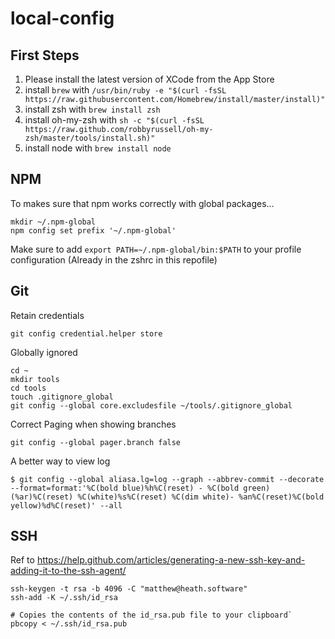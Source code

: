 # local-config

## First Steps

1. Please install the latest version of XCode from the App Store
2. install `brew` with `/usr/bin/ruby -e "$(curl -fsSL https://raw.githubusercontent.com/Homebrew/install/master/install)"`
3. install zsh with `brew install zsh`
4. install oh-my-zsh with `sh -c "$(curl -fsSL https://raw.github.com/robbyrussell/oh-my-zsh/master/tools/install.sh)"`
5. install node with `brew install node`

## NPM
To makes sure that npm works correctly with global packages...
```
mkdir ~/.npm-global
npm config set prefix '~/.npm-global'
```
Make sure to add `export PATH=~/.npm-global/bin:$PATH` to your profile configuration (Already in the zshrc in this repofile)
 
## Git
Retain credentials
```
git config credential.helper store
```

Globally ignored
```
cd ~
mkdir tools
cd tools
touch .gitignore_global
git config --global core.excludesfile ~/tools/.gitignore_global
```

Correct Paging when showing branches
```
git config --global pager.branch false
```

A better way to view log
```
$ git config --global aliasa.lg=log --graph --abbrev-commit --decorate --format=format:'%C(bold blue)%h%C(reset) - %C(bold green)(%ar)%C(reset) %C(white)%s%C(reset) %C(dim white)- %an%C(reset)%C(bold yellow)%d%C(reset)' --all
```

## SSH
Ref to https://help.github.com/articles/generating-a-new-ssh-key-and-adding-it-to-the-ssh-agent/

```
ssh-keygen -t rsa -b 4096 -C "matthew@heath.software"
ssh-add -K ~/.ssh/id_rsa

# Copies the contents of the id_rsa.pub file to your clipboard`
pbcopy < ~/.ssh/id_rsa.pub
```
